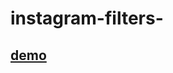 # instagram-filters-
##  [demo](https://github.com/EslamAlaaZaki/instagram-filters-/blob/master/instagram%20filters.ipynb)
